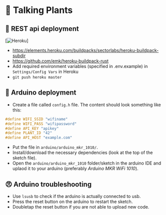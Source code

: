 # 🌱 Talking Plants

## 🚀 REST api deployment
[![Heroku](https://heroku-badge.herokuapp.com/?app=inf319&root=health)]

* https://elements.heroku.com/buildpacks/sectorlabs/heroku-buildpack-subdir
* https://github.com/emk/heroku-buildpack-rust
* Add required environment variables (specified in .env.example) in `Settings/Config Vars` in Heroku
* `git push heroku master`

## 🚀 Arduino deployment
* Create a file called `config.h` file. The content should look something like this:
```c++
#define WIFI_SSID "wifiname"
#define WIFI_PASS "wifipassword"
#define API_KEY "apikey"
#define PLANT_ID "42"
#define API_HOST "example.com"
```
* Put the file in `arduino/arduino_mkr_1010/`.
* Install/download the necessary dependencies (look at the top of the sketch file).
* Open the `arduino/arduino_mkr_1010` folder/sketch in the arduino IDE and uplaod it to your arduino (preferably *Arduino MKR WiFi 1010*).

## 😠 Arduino troubleshooting
* Use `lsusb` to check if the arduino is actually connected to usb.
* Press the reset button on the arduino to restart the sketch.
* Doubletap the reset button if you are not able to upload new code.
